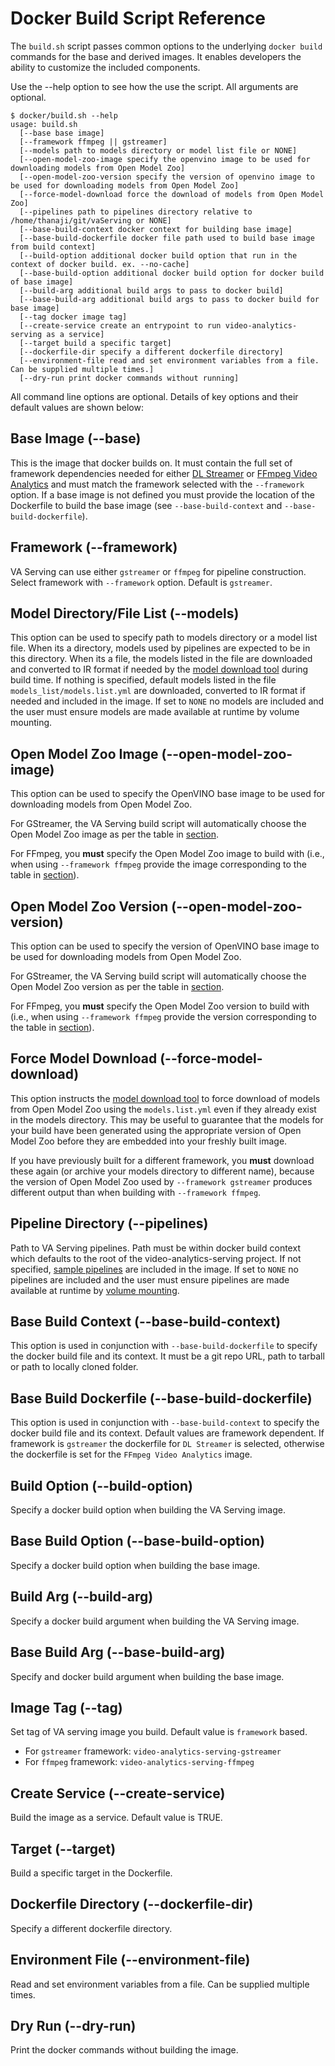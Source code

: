 # Docker Build Script Reference
The `build.sh` script passes common options to the underlying `docker build` commands for the base and derived images. It enables developers the ability to customize the included components.

Use the --help option to see how the use the script. All arguments are optional.

```
$ docker/build.sh --help
usage: build.sh
  [--base base image]
  [--framework ffmpeg || gstreamer]
  [--models path to models directory or model list file or NONE]
  [--open-model-zoo-image specify the openvino image to be used for downloading models from Open Model Zoo]
  [--open-model-zoo-version specify the version of openvino image to be used for downloading models from Open Model Zoo]
  [--force-model-download force the download of models from Open Model Zoo]
  [--pipelines path to pipelines directory relative to /home/thanaji/git/vaServing or NONE]
  [--base-build-context docker context for building base image]
  [--base-build-dockerfile docker file path used to build base image from build context]
  [--build-option additional docker build option that run in the context of docker build. ex. --no-cache]
  [--base-build-option additional docker build option for docker build of base image]
  [--build-arg additional build args to pass to docker build]
  [--base-build-arg additional build args to pass to docker build for base image]
  [--tag docker image tag]
  [--create-service create an entrypoint to run video-analytics-serving as a service]
  [--target build a specific target]
  [--dockerfile-dir specify a different dockerfile directory]
  [--environment-file read and set environment variables from a file. Can be supplied multiple times.]
  [--dry-run print docker commands without running]
```
All command line options are optional. Details of key options and their default values are shown below:
## Base Image (--base)
This is the image that docker builds on. It must contain the full set of framework dependencies needed for either [DL Streamer](https://github.com/openvinotoolkit/dlstreamer_gst) or [FFmpeg Video Analytics](https://github.com/VCDP/FFmpeg-patch) and must match the framework selected with the `--framework` option. If a base image is not defined you must provide the location of the Dockerfile to build the base image (see `--base-build-context` and `--base-build-dockerfile`).

## Framework (--framework)
VA Serving can use either `gstreamer` or `ffmpeg` for pipeline construction. Select framework with `--framework` option. Default is `gstreamer`.

## Model Directory/File List (--models)
This option can be used to specify path to models directory or a model list file. When its a directory, models used by pipelines are expected to be in this directory. When its a file, the models listed in the file are downloaded and converted to IR format if needed by the [model download tool](../tools/model_downloader/README.md) during build time. If nothing is specified, default models listed in the file `models_list/models.list.yml` are downloaded, converted to IR format if needed and included in the image. If set to `NONE` no models are included and the user must ensure models are made available at runtime by volume mounting.

## Open Model Zoo Image (--open-model-zoo-image)
This option can be used to specify the OpenVINO base image to be used for downloading models from Open Model Zoo.

For GStreamer, the VA Serving build script will automatically choose the Open Model Zoo image as per the table in [section](building_video_analytics_serving.md#supported-base-images).

For FFmpeg, you **must** specify the Open Model Zoo image to build with (i.e., when using `--framework ffmpeg` provide the image corresponding to the table in [section](building_video_analytics_serving.md#supported-base-images)).

## Open Model Zoo Version (--open-model-zoo-version)
This option can be used to specify the version of OpenVINO base image to be used for downloading models from Open Model Zoo.

For GStreamer, the VA Serving build script will automatically choose the Open Model Zoo version as per the table in [section](building_video_analytics_serving.md#supported-base-images).

For FFmpeg, you **must** specify the Open Model Zoo version to build with (i.e., when using `--framework ffmpeg` provide the version corresponding to the table in [section](building_video_analytics_serving.md#supported-base-images)).

## Force Model Download (--force-model-download)
This option instructs the [model download tool](../tools/model_downloader/README.md) to force download of models from Open Model Zoo using the `models.list.yml` even if they already exist in the models directory. This may be useful to guarantee that the models for your build have been generated using the appropriate version of Open Model Zoo before they are embedded into your freshly built image.

If you have previously built for a different framework, you **must** download these again (or archive your models directory to different name), because the version of Open Model Zoo used by `--framework gstreamer` produces different output than when building with `--framework ffmpeg`.

## Pipeline Directory (--pipelines)
Path to VA Serving pipelines. Path must be within docker build context which defaults to the root of the video-analytics-serving project. If not specified, [sample pipelines](../pipelines/gstreamer) are included in the image. If set to `NONE` no pipelines are included and the user must ensure pipelines are made available at runtime by [volume mounting](running_video_analytics_serving.md#selecting-pipelines-and-models-at-runtime).

## Base Build Context (--base-build-context)
This option is used in conjunction with `--base-build-dockerfile` to specify the docker build file and its context. It must be a git repo URL, path to tarball or path to locally cloned folder.

## Base Build Dockerfile (--base-build-dockerfile)
This option is used in conjunction with `--base-build-context` to specify the docker build file and its context. Default values are framework dependent. If framework is `gstreamer` the dockerfile for `DL Streamer` is selected, otherwise the dockerfile is set for the `FFmpeg Video Analytics` image.

## Build Option (--build-option)
Specify a docker build option when building the VA Serving image.

## Base Build Option (--base-build-option)
Specify a docker build option when building the base image.

## Build Arg (--build-arg)
Specify a docker build argument when building the VA Serving image.

## Base Build Arg (--base-build-arg)
Specify and docker build argument when building the base image.

## Image Tag (--tag)
Set tag of VA serving image you build. Default value is `framework` based.
* For `gstreamer` framework: `video-analytics-serving-gstreamer`
* For `ffmpeg` framework: `video-analytics-serving-ffmpeg`

## Create Service (--create-service)
Build the image as a service. Default value is TRUE.

## Target (--target)
Build a specific target in the Dockerfile.

## Dockerfile Directory (--dockerfile-dir)
Specify a different dockerfile directory.

## Environment File (--environment-file)
Read and set environment variables from a file. Can be supplied multiple times.

## Dry Run (--dry-run)
Print the docker commands without building the image.
